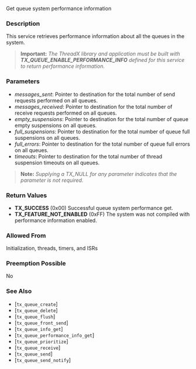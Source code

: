 Get queue system performance information

### Description

This service retrieves performance information about all the queues in the system.

> **Important:** *The ThreadX library and application must be built with* ***TX_QUEUE_ENABLE_PERFORMANCE_INFO*** *defined for this service to return performance
information.*

### Parameters

- *messages_sent*: Pointer to destination for the total number of send requests performed on all queues.
- *messages_received*: Pointer to destination for the total number of receive requests performed on all queues.
- *empty_suspensions*: Pointer to destination for the total number of queue empty suspensions on all queues.
- *full_suspensions*: Pointer to destination for the total number of queue full suspensions on all queues.
- *full_errors*: Pointer to destination for the total number of queue full errors on all queues.
- *timeouts*: Pointer to destination for the total number of thread suspension timeouts on all queues.

> **Note:** *Supplying a TX_NULL for any parameter indicates that the parameter is not required.*

### Return Values

- **TX_SUCCESS** (0x00) Successful queue system performance get.
- **TX_FEATURE_NOT_ENABLED** (0xFF) The system was not compiled with performance information enabled.

### Allowed From

Initialization, threads, timers, and ISRs

### Preemption Possible

No

### See Also

- [`tx_queue_create`]
- [`tx_queue_delete`]
- [`tx_queue_flush`]
- [`tx_queue_front_send`]
- [`tx_queue_info_get`]
- [`tx_queue_performance_info_get`]
- [`tx_queue_prioritize`]
- [`tx_queue_receive`]
- [`tx_queue_send`]
- [`tx_queue_send_notify`]

